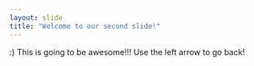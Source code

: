 ```yaml
---
layout: slide
title: "Welcome to our second slide!"
---
```

:) This is going to be awesome!!!
Use the left arrow to go back!
